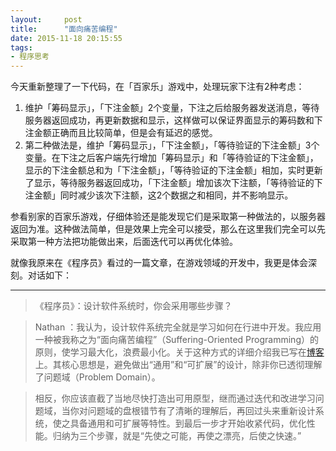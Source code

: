 ```yaml
---
layout:     post
title:      "面向痛苦编程"
date: 2015-11-18 20:15:55
tags:
- 程序思考
---
```


今天重新整理了一下代码，在「百家乐」游戏中，处理玩家下注有2种考虑：

  1. 维护「筹码显示」，「下注金额」2个变量，下注之后给服务器发送消息，等待服务器返回成功，再更新数据和显示，这样做可以保证界面显示的筹码数和下注金额正确而且比较简单，但是会有延迟的感觉。
  1. 第二种做法是，维护「筹码显示」，「下注金额」，「等待验证的下注金额」3个变量。在下注之后客户端先行增加「筹码显示」和「等待验证的下注金额」，显示的下注金额总和为「下注金额」，「等待验证的下注金额」相加，实时更新了显示，等待服务器返回成功，「下注金额」增加该次下注额，「等待验证的下注金额」同时减少该次下注额，这2个数据之和相同，并不影响显示。

参看别家的百家乐游戏，仔细体验还是能发现它们是采取第一种做法的，以服务器返回为准。这种做法简单，但是效果上完全可以接受，那么在这里我们完全可以先采取第一种方法把功能做出来，后面迭代可以再优化体验。

就像我原来在《程序员》看过的一篇文章，在游戏领域的开发中，我更是体会深刻。对话如下：

----

>《程序员》：设计软件系统时，你会采用哪些步骤？

>Nathan ：我认为，设计软件系统完全就是学习如何在行进中开发。我应用一种被我称之为“面向痛苦编程”（Suffering-Oriented Programming）的原则，使学习最大化，浪费最小化。关于这种方式的详细介绍我已写在[博客](http://nathanmarz.com/blog/suffering-oriented-programming.html)上。其核心思想是，避免做出“通用”和“可扩展”的设计，除非你已透彻理解了问题域（Problem Domain）。

>相反，你应该直截了当地尽快打造出可用原型，继而通过迭代和改进学习问题域，当你对问题域的盘根错节有了清晰的理解后，再回过头来重新设计系统，使之具备通用和可扩展等特性。到最后一步才开始收紧代码，优化性能。归纳为三个步骤，就是“先使之可能，再使之漂亮，后使之快速。”
